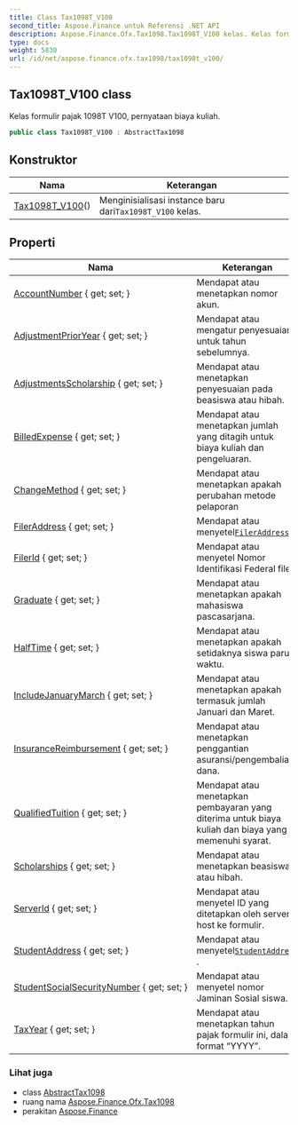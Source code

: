 ```yaml
---
title: Class Tax1098T_V100
second_title: Aspose.Finance untuk Referensi .NET API
description: Aspose.Finance.Ofx.Tax1098.Tax1098T_V100 kelas. Kelas formulir pajak 1098T V100 pernyataan biaya kuliah.
type: docs
weight: 5830
url: /id/net/aspose.finance.ofx.tax1098/tax1098t_v100/
---
```

## Tax1098T_V100 class

Kelas formulir pajak 1098T V100, pernyataan biaya kuliah.

```csharp
public class Tax1098T_V100 : AbstractTax1098
```

## Konstruktor

| Nama | Keterangan |
| --- | --- |
| [Tax1098T_V100](tax1098t_v100/)() | Menginisialisasi instance baru dari`Tax1098T_V100` kelas. |

## Properti

| Nama | Keterangan |
| --- | --- |
| [AccountNumber](../../aspose.finance.ofx.tax1098/tax1098t_v100/accountnumber/) { get; set; } | Mendapat atau menetapkan nomor akun. |
| [AdjustmentPriorYear](../../aspose.finance.ofx.tax1098/tax1098t_v100/adjustmentprioryear/) { get; set; } | Mendapat atau mengatur penyesuaian untuk tahun sebelumnya. |
| [AdjustmentsScholarship](../../aspose.finance.ofx.tax1098/tax1098t_v100/adjustmentsscholarship/) { get; set; } | Mendapat atau menetapkan penyesuaian pada beasiswa atau hibah. |
| [BilledExpense](../../aspose.finance.ofx.tax1098/tax1098t_v100/billedexpense/) { get; set; } | Mendapat atau menetapkan jumlah yang ditagih untuk biaya kuliah dan pengeluaran. |
| [ChangeMethod](../../aspose.finance.ofx.tax1098/tax1098t_v100/changemethod/) { get; set; } | Mendapat atau menetapkan apakah perubahan metode pelaporan |
| [FilerAddress](../../aspose.finance.ofx.tax1098/tax1098t_v100/fileraddress/) { get; set; } | Mendapat atau menyetel[`FilerAddress`](./fileraddress/) . |
| [FilerId](../../aspose.finance.ofx.tax1098/tax1098t_v100/filerid/) { get; set; } | Mendapat atau menyetel Nomor Identifikasi Federal filer. |
| [Graduate](../../aspose.finance.ofx.tax1098/tax1098t_v100/graduate/) { get; set; } | Mendapat atau menetapkan apakah mahasiswa pascasarjana. |
| [HalfTime](../../aspose.finance.ofx.tax1098/tax1098t_v100/halftime/) { get; set; } | Mendapat atau menetapkan apakah setidaknya siswa paruh waktu. |
| [IncludeJanuaryMarch](../../aspose.finance.ofx.tax1098/tax1098t_v100/includejanuarymarch/) { get; set; } | Mendapat atau menetapkan apakah termasuk jumlah Januari dan Maret. |
| [InsuranceReimbursement](../../aspose.finance.ofx.tax1098/tax1098t_v100/insurancereimbursement/) { get; set; } | Mendapat atau menetapkan penggantian asuransi/pengembalian dana. |
| [QualifiedTuition](../../aspose.finance.ofx.tax1098/tax1098t_v100/qualifiedtuition/) { get; set; } | Mendapat atau menetapkan pembayaran yang diterima untuk biaya kuliah dan biaya yang memenuhi syarat. |
| [Scholarships](../../aspose.finance.ofx.tax1098/tax1098t_v100/scholarships/) { get; set; } | Mendapat atau menetapkan beasiswa atau hibah. |
| [ServerId](../../aspose.finance.ofx.tax1098/tax1098t_v100/serverid/) { get; set; } | Mendapat atau menyetel ID yang ditetapkan oleh server host ke formulir. |
| [StudentAddress](../../aspose.finance.ofx.tax1098/tax1098t_v100/studentaddress/) { get; set; } | Mendapat atau menyetel[`StudentAddress`](./studentaddress/) . |
| [StudentSocialSecurityNumber](../../aspose.finance.ofx.tax1098/tax1098t_v100/studentsocialsecuritynumber/) { get; set; } | Mendapat atau menyetel nomor Jaminan Sosial siswa. |
| [TaxYear](../../aspose.finance.ofx.tax1098/tax1098t_v100/taxyear/) { get; set; } | Mendapat atau menetapkan tahun pajak formulir ini, dalam format “YYYY”. |

### Lihat juga

* class [AbstractTax1098](../abstracttax1098/)
* ruang nama [Aspose.Finance.Ofx.Tax1098](../../aspose.finance.ofx.tax1098/)
* perakitan [Aspose.Finance](../../)


